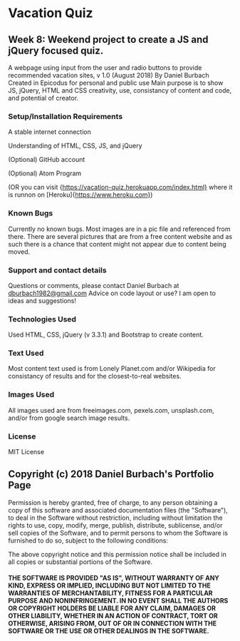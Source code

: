 # Vacation Quiz
## Week 8: Weekend project to create a JS and jQuery focused quiz.

A webpage using input from the user and radio buttons to provide recommended vacation sites, v 1.0 (August 2018)
By Daniel Burbach
Created in Epicodus for personal and public use
Main purpose is to show JS, jQuery, HTML and CSS creativity, use, consistancy of content and code, and potential of creator.

### Setup/Installation Requirements
A stable internet connection

Understanding of HTML, CSS, JS, and jQuery

(Optional) GitHub account

(Optional) Atom Program

(OR you can visit {https://vacation-quiz.herokuapp.com/index.html} where it is runnon on [Heroku]{https://www.heroku.com})

### Known Bugs
Currently no known bugs. Most images are in a pic file and referenced from there. There are several pictures that are from a free content website and as such there is a chance that content might not appear due to content being moved.

### Support and contact details
Questions or comments, please contact Daniel Burbach at dburbach1982@gmail.com Advice on code layout or use? I am open to ideas and suggestions!

### Technologies Used
Used HTML, CSS, jQuery (v 3.3.1)  and Bootstrap to create content.

### Text Used
Most content text used is from Lonely Planet.com and/or Wikipedia for consistancy of results and for the closest-to-real websites.

### Images Used
All images used are from freeimages.com, pexels.com, unsplash.com, and/or from google search image results.

### License
MIT License

## Copyright (c) 2018 Daniel Burbach's Portfolio Page

Permission is hereby granted, free of charge, to any person obtaining a copy of this software and associated documentation files (the "Software"), to deal in the Software without restriction, including without limitation the rights to use, copy, modify, merge, publish, distribute, sublicense, and/or sell copies of the Software, and to permit persons to whom the Software is furnished to do so, subject to the following conditions:

The above copyright notice and this permission notice shall be included in all copies or substantial portions of the Software.

#### THE SOFTWARE IS PROVIDED "AS IS", WITHOUT WARRANTY OF ANY KIND, EXPRESS OR IMPLIED, INCLUDING BUT NOT LIMITED TO THE WARRANTIES OF MERCHANTABILITY, FITNESS FOR A PARTICULAR PURPOSE AND NONINFRINGEMENT. IN NO EVENT SHALL THE AUTHORS OR COPYRIGHT HOLDERS BE LIABLE FOR ANY CLAIM, DAMAGES OR OTHER LIABILITY, WHETHER IN AN ACTION OF CONTRACT, TORT OR OTHERWISE, ARISING FROM, OUT OF OR IN CONNECTION WITH THE SOFTWARE OR THE USE OR OTHER DEALINGS IN THE SOFTWARE.

